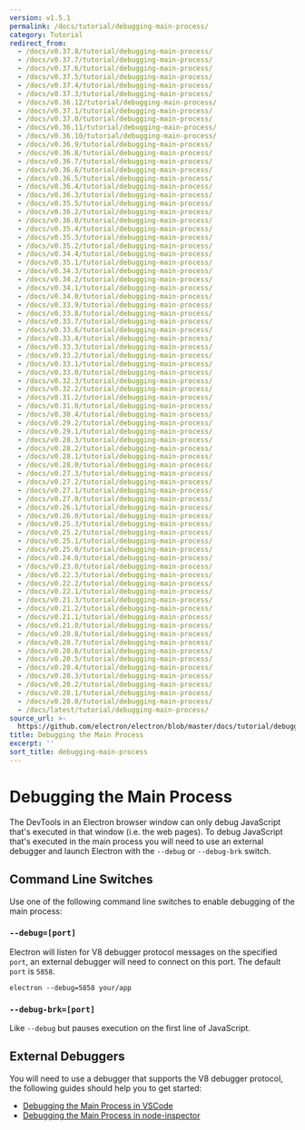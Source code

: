 ```yaml
---
version: v1.5.1
permalink: /docs/tutorial/debugging-main-process/
category: Tutorial
redirect_from:
  - /docs/v0.37.8/tutorial/debugging-main-process/
  - /docs/v0.37.7/tutorial/debugging-main-process/
  - /docs/v0.37.6/tutorial/debugging-main-process/
  - /docs/v0.37.5/tutorial/debugging-main-process/
  - /docs/v0.37.4/tutorial/debugging-main-process/
  - /docs/v0.37.3/tutorial/debugging-main-process/
  - /docs/v0.36.12/tutorial/debugging-main-process/
  - /docs/v0.37.1/tutorial/debugging-main-process/
  - /docs/v0.37.0/tutorial/debugging-main-process/
  - /docs/v0.36.11/tutorial/debugging-main-process/
  - /docs/v0.36.10/tutorial/debugging-main-process/
  - /docs/v0.36.9/tutorial/debugging-main-process/
  - /docs/v0.36.8/tutorial/debugging-main-process/
  - /docs/v0.36.7/tutorial/debugging-main-process/
  - /docs/v0.36.6/tutorial/debugging-main-process/
  - /docs/v0.36.5/tutorial/debugging-main-process/
  - /docs/v0.36.4/tutorial/debugging-main-process/
  - /docs/v0.36.3/tutorial/debugging-main-process/
  - /docs/v0.35.5/tutorial/debugging-main-process/
  - /docs/v0.36.2/tutorial/debugging-main-process/
  - /docs/v0.36.0/tutorial/debugging-main-process/
  - /docs/v0.35.4/tutorial/debugging-main-process/
  - /docs/v0.35.3/tutorial/debugging-main-process/
  - /docs/v0.35.2/tutorial/debugging-main-process/
  - /docs/v0.34.4/tutorial/debugging-main-process/
  - /docs/v0.35.1/tutorial/debugging-main-process/
  - /docs/v0.34.3/tutorial/debugging-main-process/
  - /docs/v0.34.2/tutorial/debugging-main-process/
  - /docs/v0.34.1/tutorial/debugging-main-process/
  - /docs/v0.34.0/tutorial/debugging-main-process/
  - /docs/v0.33.9/tutorial/debugging-main-process/
  - /docs/v0.33.8/tutorial/debugging-main-process/
  - /docs/v0.33.7/tutorial/debugging-main-process/
  - /docs/v0.33.6/tutorial/debugging-main-process/
  - /docs/v0.33.4/tutorial/debugging-main-process/
  - /docs/v0.33.3/tutorial/debugging-main-process/
  - /docs/v0.33.2/tutorial/debugging-main-process/
  - /docs/v0.33.1/tutorial/debugging-main-process/
  - /docs/v0.33.0/tutorial/debugging-main-process/
  - /docs/v0.32.3/tutorial/debugging-main-process/
  - /docs/v0.32.2/tutorial/debugging-main-process/
  - /docs/v0.31.2/tutorial/debugging-main-process/
  - /docs/v0.31.0/tutorial/debugging-main-process/
  - /docs/v0.30.4/tutorial/debugging-main-process/
  - /docs/v0.29.2/tutorial/debugging-main-process/
  - /docs/v0.29.1/tutorial/debugging-main-process/
  - /docs/v0.28.3/tutorial/debugging-main-process/
  - /docs/v0.28.2/tutorial/debugging-main-process/
  - /docs/v0.28.1/tutorial/debugging-main-process/
  - /docs/v0.28.0/tutorial/debugging-main-process/
  - /docs/v0.27.3/tutorial/debugging-main-process/
  - /docs/v0.27.2/tutorial/debugging-main-process/
  - /docs/v0.27.1/tutorial/debugging-main-process/
  - /docs/v0.27.0/tutorial/debugging-main-process/
  - /docs/v0.26.1/tutorial/debugging-main-process/
  - /docs/v0.26.0/tutorial/debugging-main-process/
  - /docs/v0.25.3/tutorial/debugging-main-process/
  - /docs/v0.25.2/tutorial/debugging-main-process/
  - /docs/v0.25.1/tutorial/debugging-main-process/
  - /docs/v0.25.0/tutorial/debugging-main-process/
  - /docs/v0.24.0/tutorial/debugging-main-process/
  - /docs/v0.23.0/tutorial/debugging-main-process/
  - /docs/v0.22.3/tutorial/debugging-main-process/
  - /docs/v0.22.2/tutorial/debugging-main-process/
  - /docs/v0.22.1/tutorial/debugging-main-process/
  - /docs/v0.21.3/tutorial/debugging-main-process/
  - /docs/v0.21.2/tutorial/debugging-main-process/
  - /docs/v0.21.1/tutorial/debugging-main-process/
  - /docs/v0.21.0/tutorial/debugging-main-process/
  - /docs/v0.20.8/tutorial/debugging-main-process/
  - /docs/v0.20.7/tutorial/debugging-main-process/
  - /docs/v0.20.6/tutorial/debugging-main-process/
  - /docs/v0.20.5/tutorial/debugging-main-process/
  - /docs/v0.20.4/tutorial/debugging-main-process/
  - /docs/v0.20.3/tutorial/debugging-main-process/
  - /docs/v0.20.2/tutorial/debugging-main-process/
  - /docs/v0.20.1/tutorial/debugging-main-process/
  - /docs/v0.20.0/tutorial/debugging-main-process/
  - /docs/latest/tutorial/debugging-main-process/
source_url: >-
  https://github.com/electron/electron/blob/master/docs/tutorial/debugging-main-process.md
title: Debugging the Main Process
excerpt: ''
sort_title: debugging-main-process
---
```

# Debugging the Main Process

The DevTools in an Electron browser window can only debug JavaScript that's executed in that window (i.e. the web pages). To debug JavaScript that's executed in the main process you will need to use an external debugger and launch Electron with the `--debug` or `--debug-brk` switch.

## Command Line Switches

Use one of the following command line switches to enable debugging of the main process:

### `--debug=[port]`

Electron will listen for V8 debugger protocol messages on the specified `port`, an external debugger will need to connect on this port. The default `port` is `5858`.

```shell
electron --debug=5858 your/app
```

### `--debug-brk=[port]`

Like `--debug` but pauses execution on the first line of JavaScript.

## External Debuggers

You will need to use a debugger that supports the V8 debugger protocol, the following guides should help you to get started:

*   [Debugging the Main Process in VSCode]({{site.baseurl}}/docs/tutorial/debugging-main-process-vscode)
*   [Debugging the Main Process in node-inspector]({{site.baseurl}}/docs/tutorial/debugging-main-process-node-inspector)
